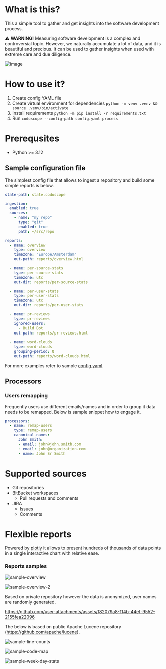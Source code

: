 # What is this?

This a simple tool to gather and get insights into the software development process.

⚠️ **WARNING!** Measuring software development is a complex and controversial topic.
However, we naturally accumulate a lot of data, and it is beautiful and precious.
It can be used to gather insights when used with extreme care and due diligence.

![image](https://github.com/user-attachments/assets/8f95611d-3068-49da-9e32-93a027b05bb1)

# How to use it?

1. Create config YAML file
2. Create virtual environment for dependencies `python -m venv .venv && source .venv/bin/activate`
3. Install requirements `python -m pip install -r requirements.txt`
4. Run `codoscope --config-path config.yaml process`

# Prerequsites

* Python >= 3.12

## Sample configuration file

The simplest config file that allows to ingest a repository and build some simple reports is below.

```yaml
state-path: state.codoscope

ingestion:
  enabled: true
  sources:
    - name: "my repo"
      type: "git"
      enabled: true
      path: ~/src/repo

reports:
  - name: overview
    type: overview
    timezone: "Europe/Amsterdam"
    out-path: reports/overview.html

  - name: per-source-stats
    type: per-source-stats
    timezone: utc
    out-dir: reports/per-source-stats

  - name: per-user-stats
    type: per-user-stats
    timezone: utc
    out-dir: reports/per-user-stats

  - name: pr-reviews
    type: pr-reviews
    ignored-users:
      - Build Bot
    out-path: reports/pr-reviews.html

  - name: word-clouds
    type: word-clouds
    grouping-period: Q
    out-path: reports/word-clouds.html
```

For more examples refer to sample [config.yaml](config.yaml).

## Processors

### Users remapping

Frequently users use different emails/names and in order to group it data needs to be remapped.
Below is sample snippet how to engage it.

```yaml
processors:
  - name: remap-users
    type: remap-users
    canonical-names:
      John Smith:
      - email: john@john.smith.com
      - email: john@organization.com
      - name: John Sr Smith
```

# Supported sources

* Git repositories
* BitBucket workspaces
  * Pull requests and comments
* JIRA
  * Issues
  * Comments

# Flexible reports

Powered by [plotly](https://github.com/plotly/plotly.py) it allows to present hundreds of thousands of data points in a single interactive chart with relative ease.

### Reports samples

![sample-overview](https://github.com/user-attachments/assets/36a76223-7bea-4b50-bd50-1cfb2ec04746)

![sample-overview-2](https://github.com/user-attachments/assets/aeadbc3d-13aa-4026-9422-ebd1dbc01040)

Based on private repository however the data is anonymized, user names are randomly generated.

https://github.com/user-attachments/assets/f82079a8-114b-44ef-9552-2155fea22096

The below is based on public Apache Lucene repository (https://github.com/apache/lucene).

![sample-line-counts](https://github.com/user-attachments/assets/d58d4e9e-b80a-451c-a7d7-2a8674285fcf)

![sample-code-map](https://github.com/user-attachments/assets/7225d016-6ed1-4028-b717-ede723d205c6)

![sample-week-day-stats](https://github.com/user-attachments/assets/5558f704-0768-4f09-97cf-0314b19748e3)